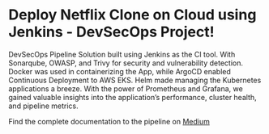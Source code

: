 # Deploy Netflix Clone on Cloud using Jenkins - DevSecOps Project!

DevSecOps Pipeline Solution built using Jenkins as the CI tool. With Sonarqube, OWASP, and Trivy for security and vulnerability detection. Docker was used in containerizing the App, while ArgoCD enabled Continuous Deployment to AWS EKS. Helm made managing the Kubernetes applications a breeze. With the power of Prometheus and Grafana, we gained valuable insights into the application’s performance, cluster health, and pipeline metrics.

Find the complete documentation to the pipeline on [Medium](https://medium.com/@enyioman/implementing-devsecops-deploying-a-netflix-clone-app-on-aws-eks-6b1078344ace)